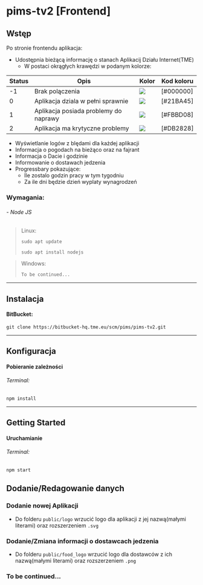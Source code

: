 # pims-tv2 [Frontend]
## Wstęp
Po stronie frontendu aplikacja:
* Udostępnia bieżącą informację o stanach Aplikacij Działu Internet(TME)
  * W postaci okrągłych krawędzi w podanym kolorze:
 
| Status | Opis                                  | Kolor                                                    | Kod koloru  |
| ------ | ------------------------------------- | -------------------------------------------------------- | ------------|
| -1     | Brak polączenia                       | ![](https://via.placeholder.com/15/000000/000000?text=+) | [#000000]   |
| 0      | Aplikacja dziala w pełni sprawnie     | ![](https://via.placeholder.com/15/21BA45/000000?text=+) | [#21BA45]   |
| 1      | Aplikacja posiada problemy do naprawy | ![](https://via.placeholder.com/15/FBBD08/000000?text=+) | [#FBBD08]   |
| 2      | Aplikacja ma krytyczne problemy       | ![](https://via.placeholder.com/15/DB2828/000000?text=+) | [#DB2828]   |

* Wyświetlanie logów z blędami dla każdej aplikacji
* Informacja o pogodach na bieżąco oraz na fajrant
* Informacja o Dacie i godzinie
* Informowanie o dostawach jedzenia
* Progressbary pokazujące: 
  * Ile zostalo godzin pracy w tym tygodniu
  * Za ile dni będzie dzień wyplaty wynagrodzeń

### Wymagania:
###### - Node JS
>Linux:
>
>```sudo apt update```
>
>```sudo apt install nodejs```

>Windows:
>
>```To be continued...```
___
## Instalacja
#### BitBucket:
```
git clone https://bitbucket-hq.tme.eu/scm/pims/pims-tv2.git
```
___
## Konfiguracja
#### Pobieranie zależności
###### Terminal:
```
npm install
```
___
## Getting Started

#### Uruchamianie
###### Terminal:
```
npm start
```
## Dodanie/Redagowanie danych
### Dodanie nowej Aplikacji
* Do folderu ```public/logo``` wrzucić logo dla aplikacji z jej nazwą(małymi literami) oraz rozszerzeniem ```.svg```
### Dodanie/Zmiana informacji o dostawcach jedzenia
* Do folderu ```public/food_logo``` wrzucić logo dla dostawców z ich nazwą(małymi literami) oraz rozszerzeniem ```.png```
### To be continued...